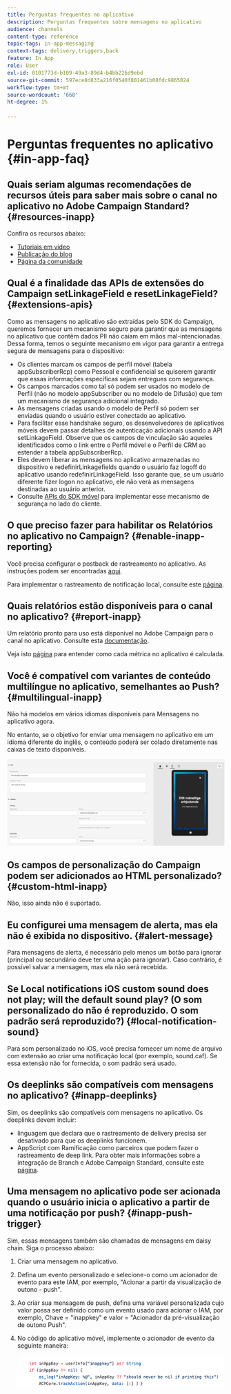 ```yaml
---
title: Perguntas frequentes no aplicativo
description: Perguntas frequentes sobre mensagens no aplicativo
audience: channels
content-type: reference
topic-tags: in-app-messaging
context-tags: delivery,triggers,back
feature: In App
role: User
exl-id: 0101773d-b109-49a3-89d4-b4bb226d9ebd
source-git-commit: 597ece8d833a216f0540f801461b08fdc9865024
workflow-type: tm+mt
source-wordcount: '668'
ht-degree: 1%

---
```


# Perguntas frequentes no aplicativo {#in-app-faq}

## Quais seriam algumas recomendações de recursos úteis para saber mais sobre o canal no aplicativo no Adobe Campaign Standard? {#resources-inapp}

Confira os recursos abaixo:

* [Tutoriais em vídeo](https://experienceleague.adobe.com/docs/campaign-standard-learn/tutorials/communication-channels/mobile/in-app/in-app-message-overview.html)
* [Publicação do blog](https://theblog.adobe.com/get-more-out-of-the-new-in-app-message-channel-from-adobe-campaign/)
* [Página da comunidade](https://experienceleaguecommunities.adobe.com/t5/adobe-campaign-standard/ct-p/adobe-campaign-standard-community)

## Qual é a finalidade das APIs de extensões do Campaign setLinkageField e resetLinkageField? {#extensions-apis}

Como as mensagens no aplicativo são extraídas pelo SDK do Campaign, queremos fornecer um mecanismo seguro para garantir que as mensagens no aplicativo que contêm dados PII não caiam em mãos mal-intencionadas. Dessa forma, temos o seguinte mecanismo em vigor para garantir a entrega segura de mensagens para o dispositivo:

* Os clientes marcam os campos de perfil móvel (tabela appSubscriberRcp) como Pessoal e confidencial se quiserem garantir que essas informações específicas sejam entregues com segurança.
* Os campos marcados como tal só podem ser usados no modelo de Perfil (não no modelo appSubscriber ou no modelo de Difusão) que tem um mecanismo de segurança adicional integrado.
* As mensagens criadas usando o modelo de Perfil só podem ser enviadas quando o usuário estiver conectado ao aplicativo.
* Para facilitar esse handshake seguro, os desenvolvedores de aplicativos móveis devem passar detalhes de autenticação adicionais usando a API setLinkageField. Observe que os campos de vinculação são aqueles identificados como o link entre o Perfil móvel e o Perfil de CRM ao estender a tabela appSubscriberRcp.
* Eles devem liberar as mensagens no aplicativo armazenadas no dispositivo e redefinirLinkagefields quando o usuário faz logoff do aplicativo usando redefinirLinkageField. Isso garante que, se um usuário diferente fizer logon no aplicativo, ele não verá as mensagens destinadas ao usuário anterior.
* Consulte [APIs do SDK móvel](https://developer.adobe.com/client-sdks/documentation/adobe-campaign-standard/api-reference/) para implementar esse mecanismo de segurança no lado do cliente.

## O que preciso fazer para habilitar os Relatórios no aplicativo no Campaign? {#enable-inapp-reporting}

Você precisa configurar o postback de rastreamento no aplicativo. As instruções podem ser encontradas [aqui](../../administration/using/configuring-rules-launch.md#inapp-tracking-postback).

Para implementar o rastreamento de notificação local, consulte este [página](../../administration/using/local-tracking.md).

## Quais relatórios estão disponíveis para o canal no aplicativo? {#report-inapp}

Um relatório pronto para uso está disponível no Adobe Campaign para o canal no aplicativo. Consulte esta [documentação](../../reporting/using/in-app-report.md).

Veja isto [página](../../reporting/using/indicator-calculation.md#in-app-delivery) para entender como cada métrica no aplicativo é calculada.

## Você é compatível com variantes de conteúdo multilíngue no aplicativo, semelhantes ao Push? {#multilingual-inapp}

Não há modelos em vários idiomas disponíveis para Mensagens no aplicativo agora.

No entanto, se o objetivo for enviar uma mensagem no aplicativo em um idioma diferente do inglês, o conteúdo poderá ser colado diretamente nas caixas de texto disponíveis.

![](assets/faq_inapp.png)

## Os campos de personalização do Campaign podem ser adicionados ao HTML personalizado? {#custom-html-inapp}

Não, isso ainda não é suportado.

## Eu configurei uma mensagem de alerta, mas ela não é exibida no dispositivo. {#alert-message}

Para mensagens de alerta, é necessário pelo menos um botão para ignorar (principal ou secundário deve ter uma ação para ignorar). Caso contrário, é possível salvar a mensagem, mas ela não será recebida.

## Se Local notifications iOS custom sound does not play; will the default sound play? (O som personalizado do não é reproduzido. O som padrão será reproduzido?) {#local-notification-sound}

Para som personalizado no iOS, você precisa fornecer um nome de arquivo com extensão ao criar uma notificação local (por exemplo, sound.caf). Se essa extensão não for fornecida, o som padrão será usado.

## Os deeplinks são compatíveis com mensagens no aplicativo? {#inapp-deeplinks}

Sim, os deeplinks são compatíveis com mensagens no aplicativo. Os deeplinks devem incluir:

* linguagem que declara que o rastreamento de delivery precisa ser desativado para que os deeplinks funcionem.
* AppScript com Ramificação como parceiros que podem fazer o rastreamento de deep link. Para obter mais informações sobre a integração de Branch e Adobe Campaign Standard, consulte este [página](https://help.branch.io/using-branch/docs/adobe-campaign-standard-1).

## Uma mensagem no aplicativo pode ser acionada quando o usuário inicia o aplicativo a partir de uma notificação por push? {#inapp-push-trigger}

Sim, essas mensagens também são chamadas de mensagens em daisy chain. Siga o processo abaixo:

1. Criar uma mensagem no aplicativo.

1. Defina um evento personalizado e selecione-o como um acionador de evento para este IAM, por exemplo, &quot;Acionar a partir da visualização de outono - push&quot;.

1. Ao criar sua mensagem de push, defina uma variável personalizada cujo valor possa ser definido como um evento usado para acionar o IAM, por exemplo, Chave = &quot;inappkey&quot; e valor = &quot;Acionador da pré-visualização de outono Push&quot;.

1. No código do aplicativo móvel, implemente o acionador de evento da seguinte maneira:

   ![](assets/faq_inapp_2.png)
